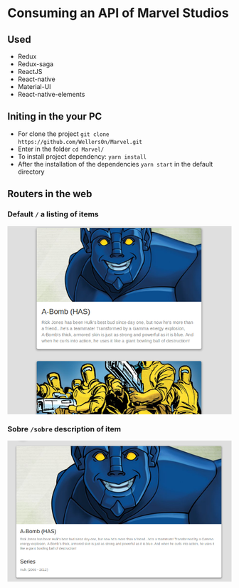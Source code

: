 # Consuming an API of Marvel Studios

  ## Used
  
  - Redux
  - Redux-saga
  - ReactJS
  - React-native
  - Material-UI
  - React-native-elements
  
## Initing in the your PC

- For clone the project `git clone https://github.com/Wellers0n/Marvel.git`
- Enter in the folder `cd Marvel/`
- To install project dependency: `yarn install`
- After the installation of the dependencies `yarn start` in the default directory

## Routers in the web

  ### Default `/` a listing of items

  <img src="./imgs/web1.png" align="center"/>
  
  ### Sobre `/sobre` description of item
  
  <img src="./imgs/web2.png" align="center"/>
